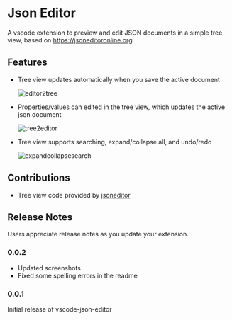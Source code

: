 # Json Editor

A vscode extension to preview and edit JSON documents in a simple tree view, based on <https://jsoneditoronline.org>.

## Features

- Tree view updates automatically when you save the active document

    ![editor2tree](screenshots/editor2tree.gif)

- Properties/values can edited in the tree view, which updates the active json document

    ![tree2editor](screenshots/tree2editor.gif)

- Tree view supports searching, expand/collapse all, and undo/redo

    ![expandcollapsesearch](screenshots/expandcollapsesearch.gif)

## Contributions

- Tree view code provided by [jsoneditor](https://github.com/josdejong/jsoneditor)

## Release Notes

Users appreciate release notes as you update your extension.

### 0.0.2

- Updated screenshots
- Fixed some spelling errors in the readme

### 0.0.1

Initial release of vscode-json-editor
